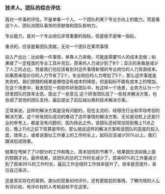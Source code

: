 ### 技术人、团队的综合评估

我对一件事的评估，不是单看一个人、一个团队的某个专业方向上的能力，而是看这个人、团队对团队事务的贡献值和团队影响力。

专业能力，是对一个专业岗位非常重要的指标，但是绝不是唯一指标。

重点的，应该是看团队贡献。无论一个团队在某项事情

投入产出比：比如做一件事情，单靠人力来做，可能是需要10人的成本去做；如果做了一定程度的专业工具补充后，原来的人力减少到了8个；显示的来看是减少了人工的占比，但是我们也应该看到对这件事情新增的专业岗位的人力资源成本。如果原来低价位的人力节省了2个，专业岗位的人力增加了5个，那么这件事就是失败的。我们预期的结果是哪怕没有成本的降低，但是起码不能有成本上的增加。在这个场景中，我发现在一些软件研发团队中，有这样一个场景，业务方认为一个研发团队的效率太低，提出了一些意见.这个研发团队找了一些技术解决方案，也协调了其他的团队支持，最后提出了前后端分离的技术解决方案。

正常来说，这样的解决方案是没有问题的，现在主流的、经得住行业和市场考验的解决方案，这个研发团队成功的推动了这件事情的解决方案，无论是动机上还是行业的参考上，都是没有问题的，因为除此之外，该团队还经常加班到晚上11点之后，晚上11点之前下班算是早的。那么按说这样的解决方案和该团队的高度的投入度，效率上，或者说类似工作量上的工作时长上，起码应该减少50%以上。我们跟进后续效果。

结果在甩掉了了UI部分的工作和晚上、周末加班的节奏下，结果就应该如我上面的预期才对。最终结果，该团队的总的工作时长减少了。原来60%的工作量减少到了原来95%的工作时长，最后工作总结时工作效率提升了。效率是否提升，各位自己来评。

这是真实存在的案例，类似的现象如何评价。还有更尴尬的事情，了解内情的人么有评价权，有评价权的人考核目标不在这里。